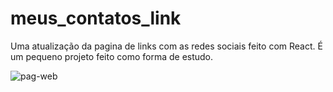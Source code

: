 # meus_contatos_link
Uma atualização da pagina de links com as redes sociais feito com React.
É um pequeno projeto feito como forma de estudo.

![pag-web](https://user-images.githubusercontent.com/56377044/127250076-ed55ef06-4998-458b-a7d0-c8ee721b3f79.png)



